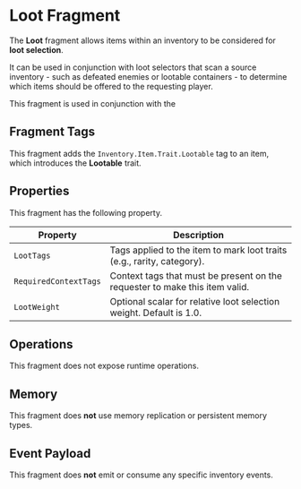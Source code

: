 # Loot Fragment
<primary-label ref="inventory"/>

The **Loot** fragment allows items within an inventory to be considered for **loot selection**. 

It can be used in conjunction with loot selectors that scan a source inventory - such as defeated enemies or lootable 
containers - to determine which items should be offered to the requesting player.

This fragment is used in conjunction with the **[](inv_inventory_loot.md)**

## Fragment Tags
This fragment adds the `Inventory.Item.Trait.Lootable` tag to an item, which introduces the **Lootable** trait.

## Properties
This fragment has the following property.

| Property              | Description                                                                 |
|-----------------------|-----------------------------------------------------------------------------|
| `LootTags`            | Tags applied to the item to mark loot traits (e.g., rarity, category).      |
| `RequiredContextTags` | Context tags that must be present on the requester to make this item valid. |
| `LootWeight`          | Optional scalar for relative loot selection weight. Default is 1.0.         |

## Operations
This fragment does not expose runtime operations.

## Memory
This fragment does **not** use memory replication or persistent memory types.

## Event Payload
This fragment does **not** emit or consume any specific inventory events.
